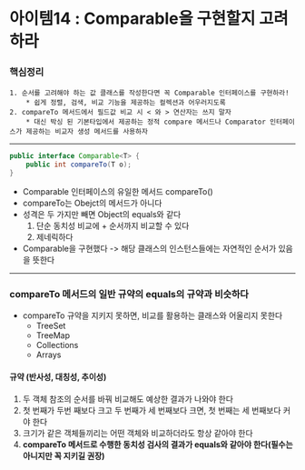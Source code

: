 # 아이템14 : Comparable을 구현할지 고려하라

### 핵심정리
``` text
1. 순서를 고려해야 하는 값 클래스를 작성한다면 꼭 Comparable 인터페이스를 구현하라!
    * 쉽게 정렬, 검색, 비교 기능을 제공하는 컬렉션과 어우러지도록
2. compareTo 메서드에서 필드값 비교 시 < 와 > 연산자는 쓰지 말자
    * 대신 박싱 된 기본타입에서 제공하는 정적 compare 메서드나 Comparator 인터페이스가 제공하는 비교자 생성 메서드를 사용하자
```

---

```java
public interface Comparable<T> {
    public int compareTo(T o);
}
```

* Comparable 인터페이스의 유일한 메서드 compareTo()
* compareTo는 Obejct의 메서드가 아니다
* 성격은 두 가지만 빼면 Object의 equals와 같다
    1. 단순 동치성 비교에 + 순서까지 비교할 수 있다
    2. 제네릭하다
* Comparable을 구현했다 -> 해당 클래스의 인스턴스들에는 자연적인 순서가 있음을 뜻한다

---

### compareTo 메서드의 일반 규약의 equals의 규약과 비슷하다
* compareTo 규약을 지키지 못하면, 비교를 활용하는 클래스와 어울리지 못한다
    * TreeSet
    * TreeMap
    * Collections
    * Arrays

#### 규약 (반사성, 대칭성, 추이성)
1. 두 객체 참조의 순서를 바꿔 비교해도 예상한 결과가 나와야 한다
2. 첫 번째가 두번 째보다 크고 두 번째가 세 번째보다 크면, 첫 번째는 세 번째보다 커야 한다
3. 크기가 같은 객체들끼리는 어떤 객체와 비교하더라도 항상 같아야 한다
4. **compareTo 메서드로 수행한 동치성 검사의 결과가 equals와 같아야 한다(필수는 아니지만 꼭 지키길 권장)**

